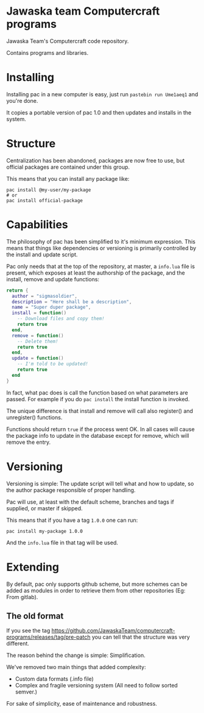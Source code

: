 # Jawaska team Computercraft programs

Jawaska Team's Computercraft code repository.

Contains programs and libraries.

# Installing

Installing pac in a new computer is easy, just run `pastebin run Ume1aeq1` and
you're done.

It copies a portable version of pac 1.0 and then updates and installs in the
system.

# Structure

Centralization has been abandoned, packages are now free to use, but official
packages are contained under this group.

This means that you can install any package like:

```
pac install @my-user/my-package
# or
pac install official-package
```

# Capabilities

The philosophy of pac has been simplified to it's minimum expression. This means
that things like dependencies or versioning is primarily controlled by the
install and update script.

Pac only needs that at the top of the repository, at master, a `info.lua` file
is present, which exposes at least the authorship of the package, and the
install, remove and update functions:

```lua
return {
  author = "sigmasoldier",
  description = "Here shall be a description",
  name = "Super duper package",
  install = function()
    -- Download files and copy them!
    return true
  end,
  remove = function()
    -- Delete them!
    return true
  end,
  update = function()
    -- I'm told to be updated!
    return true
  end
}
```

In fact, what pac does is call the function based on what parameters are passed.
For example if you do `pac install` the install function is invoked.

The unique difference is that install and remove will call also register() and
unregister() functions.

Functions should return `true` if the process went OK. In all cases will cause
the package info to update in the database except for remove, which will
remove the entry.

# Versioning

Versioning is simple: The update script will tell what and how to update, so
the author package responsible of proper handling.

Pac will use, at least with the default scheme, branches and tags if supplied,
or master if skipped.

This means that if you have a tag `1.0.0` one can run:

```
pac install my-package 1.0.0
```

And the `info.lua` file in that tag will be used.

# Extending

By default, pac only supports github scheme, but more schemes can be added as
modules in order to retrieve them from other repositories (Eg: From gitlab).

## The old format

If you see the tag https://github.com/JawaskaTeam/computercraft-programs/releases/tag/pre-patch
you can tell that the structure was very different.

The reason behind the change is simple: Simplification.

We've removed two main things that added complexity:
+ Custom data formats (.info file)
+ Complex and fragile versioning system (All need to follow sorted semver.)

For sake of simplicity, ease of maintenance and robustness.
